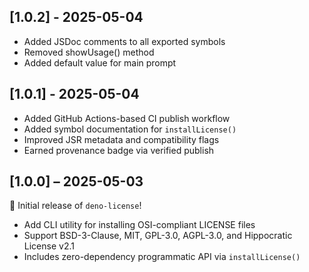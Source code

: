 ## [1.0.2] - 2025-05-04

- Added JSDoc comments to all exported symbols
- Removed showUsage() method
- Added default value for main prompt

## [1.0.1] - 2025-05-04

- Added GitHub Actions-based CI publish workflow
- Added symbol documentation for `installLicense()`
- Improved JSR metadata and compatibility flags
- Earned provenance badge via verified publish

## [1.0.0] – 2025-05-03

🎉 Initial release of `deno-license`!

- Add CLI utility for installing OSI-compliant LICENSE files
- Support BSD-3-Clause, MIT, GPL-3.0, AGPL-3.0, and Hippocratic License v2.1
- Includes zero-dependency programmatic API via `installLicense()`